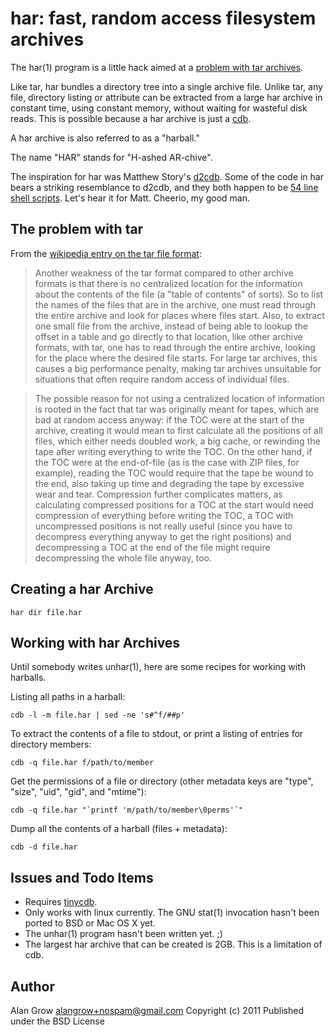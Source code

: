# har: fast, random access filesystem archives #

The har(1) program is a little hack aimed at a [problem with tar archives](http://en.wikipedia.org/wiki/Tar_%28file_format%29#Random_access).

Like tar, har bundles a directory tree into a single archive file. Unlike tar, any file, directory listing or attribute can be extracted from a large har archive in constant time, using constant memory, without waiting for wasteful disk reads. This is possible because a har archive is just a [cdb](http://cr.yp.to/cdb.html).

A har archive is also referred to as a "harball."

The name "HAR" stands for "H-ashed AR-chive".

The inspiration for har was Matthew Story's [d2cdb](https://github.com/matthewstory/d2cdb). Some of the code in har bears a striking resemblance to d2cdb, and they both happen to be [54 line shell scripts](http://54lines.com/). Let's hear it for Matt. Cheerio, my good man.

## The problem with tar ##

From the [wikipedia entry on the tar file format](http://en.wikipedia.org/wiki/Tar_%28file_format%29#Random_access):

> Another weakness of the tar format compared to other archive formats is that there is no centralized location for the information about the contents of the file (a "table of contents" of sorts). So to list the names of the files that are in the archive, one must read through the entire archive and look for places where files start. Also, to extract one small file from the archive, instead of being able to lookup the offset in a table and go directly to that location, like other archive formats, with tar, one has to read through the entire archive, looking for the place where the desired file starts. For large tar archives, this causes a big performance penalty, making tar archives unsuitable for situations that often require random access of individual files.

> The possible reason for not using a centralized location of information is rooted in the fact that tar was originally meant for tapes, which are bad at random access anyway: if the TOC were at the start of the archive, creating it would mean to first calculate all the positions of all files, which either needs doubled work, a big cache, or rewinding the tape after writing everything to write the TOC. On the other hand, if the TOC were at the end-of-file (as is the case with ZIP files, for example), reading the TOC would require that the tape be wound to the end, also taking up time and degrading the tape by excessive wear and tear. Compression further complicates matters, as calculating compressed positions for a TOC at the start would need compression of everything before writing the TOC, a TOC with uncompressed positions is not really useful (since you have to decompress everything anyway to get the right positions) and decompressing a TOC at the end of the file might require decompressing the whole file anyway, too.

## Creating a har Archive ##

    har dir file.har

## Working with har Archives ##

Until somebody writes unhar(1), here are some recipes for working with harballs.

Listing all paths in a harball:

    cdb -l -m file.har | sed -ne 's#^f/##p'

To extract the contents of a file to stdout, or print a listing of entries for directory members:

    cdb -q file.har f/path/to/member

Get the permissions of a file or directory (other metadata keys are "type", "size", "uid", "gid", and "mtime"):

    cdb -q file.har "`printf 'm/path/to/member\0perms'`"

Dump all the contents of a harball (files + metadata):

    cdb -d file.har

## Issues and Todo Items ##

* Requires [tinycdb](http://www.corpit.ru/mjt/tinycdb.html).
* Only works with linux currently. The GNU stat(1) invocation hasn't been ported to BSD or Mac OS X yet.
* The unhar(1) program hasn't been written yet. ;)
* The largest har archive that can be created is 2GB. This is a limitation of cdb.

## Author ##

Alan Grow <alangrow+nospam@gmail.com>
Copyright (c) 2011
Published under the BSD License


